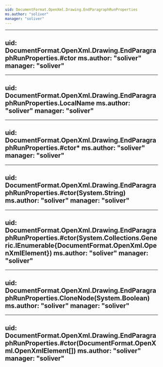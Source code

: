 ```yaml
---
uid: DocumentFormat.OpenXml.Drawing.EndParagraphRunProperties
ms.author: "soliver"
manager: "soliver"
---
```


---
uid: DocumentFormat.OpenXml.Drawing.EndParagraphRunProperties.#ctor
ms.author: "soliver"
manager: "soliver"
---

---
uid: DocumentFormat.OpenXml.Drawing.EndParagraphRunProperties.LocalName
ms.author: "soliver"
manager: "soliver"
---

---
uid: DocumentFormat.OpenXml.Drawing.EndParagraphRunProperties.#ctor*
ms.author: "soliver"
manager: "soliver"
---

---
uid: DocumentFormat.OpenXml.Drawing.EndParagraphRunProperties.#ctor(System.String)
ms.author: "soliver"
manager: "soliver"
---

---
uid: DocumentFormat.OpenXml.Drawing.EndParagraphRunProperties.#ctor(System.Collections.Generic.IEnumerable{DocumentFormat.OpenXml.OpenXmlElement})
ms.author: "soliver"
manager: "soliver"
---

---
uid: DocumentFormat.OpenXml.Drawing.EndParagraphRunProperties.CloneNode(System.Boolean)
ms.author: "soliver"
manager: "soliver"
---

---
uid: DocumentFormat.OpenXml.Drawing.EndParagraphRunProperties.#ctor(DocumentFormat.OpenXml.OpenXmlElement[])
ms.author: "soliver"
manager: "soliver"
---
